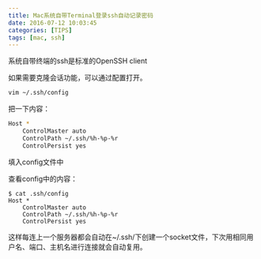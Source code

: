 ```yaml
---
title: Mac系统自带Terminal登录ssh自动记录密码
date: 2016-07-12 10:03:45
categories: [TIPS]
tags: [mac, ssh]
---
```

系统自带终端的ssh是标准的OpenSSH client

如果需要克隆会话功能，可以通过配置打开。
``` bash
vim ~/.ssh/config
```

  <!--more-->

把一下内容：
``` bash
Host *
    ControlMaster auto
    ControlPath ~/.ssh/%h-%p-%r
    ControlPersist yes
```
填入config文件中

查看config中的内容：
```
$ cat .ssh/config
Host *
    ControlMaster auto
    ControlPath ~/.ssh/%h-%p-%r
    ControlPersist yes
```
这样每连上一个服务器都会自动在~/.ssh/下创建一个socket文件，下次用相同用户名、端口、主机名进行连接就会自动复用。
